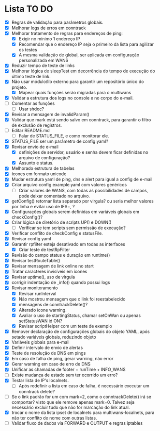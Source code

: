 # Lista TO DO

- [x] Regras de validação para parâmetros globais.
- [x] Melhorar logs de erros em conntrack
- [x] Melhorar tratamento de regras para endereços de ping:
  - [x] Exigir no mínimo 1 endereço IP
  - [x] Recomendar que o endereço IP seja o primeiro da lista para agilizar os testes
  - [x] A mesma validação de global, ser aplicada em configuração personalizada em WANS
- [x] Reduzir tempo de teste de links
- [x] Melhorar lógica de sleepTest em decorrência do tempo de execução do último teste de link.
- [x] Não usar módulo/lib externo para garantir um repositório único do projeto.
  - [x] Mapear quais funções serão migradas para o multiwans
- [x] Validar a estrutura dos logs no console e no corpo do e-mail.
- [ ] Comentar as funções
  - [ ] Usar shdoc?
- [x] Revisar a mensagem de invalidParam()
- [x] Validar que mark está sendo salvo em conntrack, para garantir o filtro de exclusão de registros.
- [ ] Editar README.md
  - [ ] Falar de STATUS_FILE, e como monitorar ele.
- [x] STATUS_FILE ser um parâmetro de config.yaml?
- [x] Revisar envio de e-mail
  - [x] definições de servidor, usuário e senha devem ficar definidas no arquivo de configuração?
  - [x] Assunto e status.
- [x] Melhorado estrutura de tabelas
- [x] ícones em formato unicode
- [x] Mudar estrutura yaml de ping, dns e alert para igual a config de e-mail
- [x] Criar arquivo config.example.yaml com valores genéricos
  - [ ] Criar valores de WANS, com todas as possibilidades de campos, pode deixar comentado no arquivo.
- [x] getConfig() retornar lista separado por virgula? ou seria melhor valores por linha e evitar uso de IFS=, ?
- [x] Configurações globais serem definidas em variáveis globais em checkConfig()?
- [x] Criar lógica de diretório de scripts UP() e DOWN()
  - [ ] Verificar se tem scripts sem permissão de execução?
- [x] Verificar conflito de checkConfig e statusFile.
- [x] Revisar config.yaml
- [x] Garantir rpfilter esteja desativado em todas as interfaces
  - [x] Criar teste de testRpFilter
- [x] Revisão do campo status e duração em runtime()
- [x] Revisar testRouteTable()
- [x] Revisar mensagem de link online no start
- [x] Tratar caracteres invisíveis em ícones
- [x] Revisar uptime(), uso de virgula
- [x] corrigir indentação de _info() quando possui logs
- [x] Revisar monitoramento
  - [x] Revisar runInterval
  - [x] Não mostrou mensagem que o link foi reestabelecido
  - [x] mensagens de conntrackDelete()?
  - [x] Alterado ícone warning.
  - [x] Avaliar o uso de startingStatus, chamar setOnWan ou apenas setStatusWAN id ON?
  - [x] Revisar scriptHelper com um teste de exemplo
- [x] Remover declaração de configurações globais do objeto YAML, após setado variáveis globais, reduzindo objeto
- [x] Variáveis globais para e-mail
- [x] Definir intervalo de envio de alertas
- [x] Teste de resolução de DNS em pings
- [x] Em caso de falha de ping, gerar warning, não error
- [x] Gerar warning em caso de erro de DNS
- [x] Unificar as chamadas de footer + runTime + INFO_WANS
- [ ] Existe mudança de estado sem ter ocorrido um erro?
- [x] Testar lista de IP's localnets.
  - [ ] Após redefinir a lista em caso de falha, é necessário executar um conntrack delete?
- [ ] Se o link padrão for um com mark=2, como o conntrackDelete() irá se comportar? visto que ele remove apenas mark=0.
      Talvez seja necessário excluir tudo que não for marcação do link atual.
- [x] trocar o nome da lista ipset de localnets para multiwans-localnets, para não ter conflito de nome com outras listas.
- [ ] Validar fluxo de dados via FORWARD e OUTPUT e regras iptables
